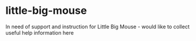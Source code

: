 # little-big-mouse
In need of support and instruction for Little Big Mouse - would like to collect useful help information here
